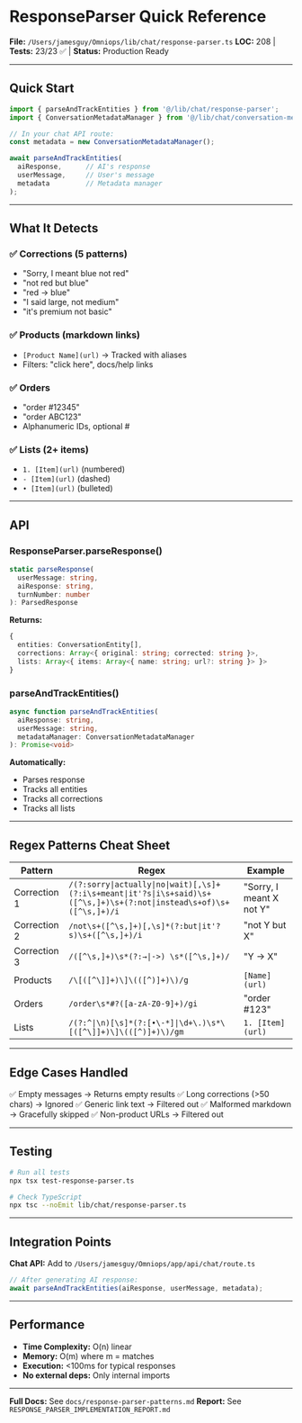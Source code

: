 # ResponseParser Quick Reference

**File:** `/Users/jamesguy/Omniops/lib/chat/response-parser.ts`
**LOC:** 208 | **Tests:** 23/23 ✅ | **Status:** Production Ready

---

## Quick Start

```typescript
import { parseAndTrackEntities } from '@/lib/chat/response-parser';
import { ConversationMetadataManager } from '@/lib/chat/conversation-metadata';

// In your chat API route:
const metadata = new ConversationMetadataManager();

await parseAndTrackEntities(
  aiResponse,      // AI's response
  userMessage,     // User's message
  metadata         // Metadata manager
);
```

---

## What It Detects

### ✅ Corrections (5 patterns)
- "Sorry, I meant blue not red"
- "not red but blue"
- "red -> blue"
- "I said large, not medium"
- "it's premium not basic"

### ✅ Products (markdown links)
- `[Product Name](url)` → Tracked with aliases
- Filters: "click here", docs/help links

### ✅ Orders
- "order #12345"
- "order ABC123"
- Alphanumeric IDs, optional #

### ✅ Lists (2+ items)
- `1. [Item](url)` (numbered)
- `- [Item](url)` (dashed)
- `• [Item](url)` (bulleted)

---

## API

### ResponseParser.parseResponse()
```typescript
static parseResponse(
  userMessage: string,
  aiResponse: string,
  turnNumber: number
): ParsedResponse
```

**Returns:**
```typescript
{
  entities: ConversationEntity[],
  corrections: Array<{ original: string; corrected: string }>,
  lists: Array<{ items: Array<{ name: string; url?: string }> }>
}
```

### parseAndTrackEntities()
```typescript
async function parseAndTrackEntities(
  aiResponse: string,
  userMessage: string,
  metadataManager: ConversationMetadataManager
): Promise<void>
```

**Automatically:**
- Parses response
- Tracks all entities
- Tracks all corrections
- Tracks all lists

---

## Regex Patterns Cheat Sheet

| Pattern | Regex | Example |
|---------|-------|---------|
| Correction 1 | `/(?:sorry\|actually\|no\|wait)[,\s]+(?:i\s+meant\|it'?s\|i\s+said)\s+([^\s,]+)\s+(?:not\|instead\s+of)\s+([^\s,]+)/i` | "Sorry, I meant X not Y" |
| Correction 2 | `/not\s+([^\s,]+)[,\s]*(?:but\|it'?s)\s+([^\s,]+)/i` | "not Y but X" |
| Correction 3 | `/([^\s,]+)\s*(?:→\|->) \s*([^\s,]+)/` | "Y -> X" |
| Products | `/\[([^\]]+)\]\(([^)]+)\)/g` | `[Name](url)` |
| Orders | `/order\s*#?([a-zA-Z0-9]+)/gi` | "order #123" |
| Lists | `/(?:^\|\n)[\s]*(?:[•\-*]\|\d+\.)\s*\[([^\]]+)\]\(([^)]+)\)/gm` | `1. [Item](url)` |

---

## Edge Cases Handled

✅ Empty messages → Returns empty results
✅ Long corrections (>50 chars) → Ignored
✅ Generic link text → Filtered out
✅ Malformed markdown → Gracefully skipped
✅ Non-product URLs → Filtered out

---

## Testing

```bash
# Run all tests
npx tsx test-response-parser.ts

# Check TypeScript
npx tsc --noEmit lib/chat/response-parser.ts
```

---

## Integration Points

**Chat API:** Add to `/Users/jamesguy/Omniops/app/api/chat/route.ts`

```typescript
// After generating AI response:
await parseAndTrackEntities(aiResponse, userMessage, metadata);
```

---

## Performance

- **Time Complexity:** O(n) linear
- **Memory:** O(m) where m = matches
- **Execution:** <100ms for typical responses
- **No external deps:** Only internal imports

---

**Full Docs:** See `docs/response-parser-patterns.md`
**Report:** See `RESPONSE_PARSER_IMPLEMENTATION_REPORT.md`
